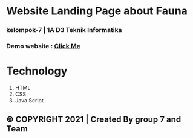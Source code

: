 # Website Landing Page about Fauna
### kelompok-7 | 1A D3 Teknik Informatika
### Demo website : [Click Me](https://ardinur03.github.io/kelompok-7)

# Technology
1. HTML
2. CSS
3. Java Script

## © COPYRIGHT 2021  |  Created By group 7 and Team
